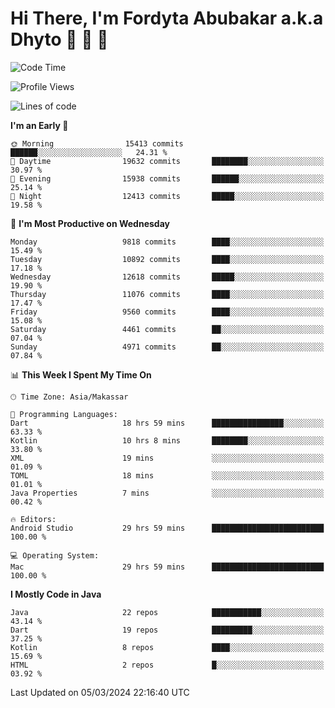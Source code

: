 # Hi There, I'm Fordyta Abubakar a.k.a Dhyto 👋 👋 👋 

<!--
**DhytoDev/dhytodev** is a ✨ _special_ ✨ repository because its `README.md` (this file) appears on your GitHub profile.

Here are some ideas to get you started:

- 🔭 I’m currently working on ...
- 🌱 I’m currently learning ...
- 👯 I’m looking to collaborate on ...
- 🤔 I’m looking for help with ...
- 💬 Ask me about ...
- 📫 How to reach me: ...
- 😄 Pronouns: ...
- ⚡ Fun fact: ...
-->

<!--START_SECTION:waka-->
![Code Time](http://img.shields.io/badge/Code%20Time-2%2C319%20hrs%2029%20mins-blue)

![Profile Views](http://img.shields.io/badge/Profile%20Views-0-blue)

![Lines of code](https://img.shields.io/badge/From%20Hello%20World%20I%27ve%20Written-7.9%20million%20lines%20of%20code-blue)

**I'm an Early 🐤** 

```text
🌞 Morning                15413 commits       ██████░░░░░░░░░░░░░░░░░░░   24.31 % 
🌆 Daytime                19632 commits       ████████░░░░░░░░░░░░░░░░░   30.97 % 
🌃 Evening                15938 commits       ██████░░░░░░░░░░░░░░░░░░░   25.14 % 
🌙 Night                  12413 commits       █████░░░░░░░░░░░░░░░░░░░░   19.58 % 
```
📅 **I'm Most Productive on Wednesday** 

```text
Monday                   9818 commits        ████░░░░░░░░░░░░░░░░░░░░░   15.49 % 
Tuesday                  10892 commits       ████░░░░░░░░░░░░░░░░░░░░░   17.18 % 
Wednesday                12618 commits       █████░░░░░░░░░░░░░░░░░░░░   19.90 % 
Thursday                 11076 commits       ████░░░░░░░░░░░░░░░░░░░░░   17.47 % 
Friday                   9560 commits        ████░░░░░░░░░░░░░░░░░░░░░   15.08 % 
Saturday                 4461 commits        ██░░░░░░░░░░░░░░░░░░░░░░░   07.04 % 
Sunday                   4971 commits        ██░░░░░░░░░░░░░░░░░░░░░░░   07.84 % 
```


📊 **This Week I Spent My Time On** 

```text
🕑︎ Time Zone: Asia/Makassar

💬 Programming Languages: 
Dart                     18 hrs 59 mins      ████████████████░░░░░░░░░   63.33 % 
Kotlin                   10 hrs 8 mins       ████████░░░░░░░░░░░░░░░░░   33.80 % 
XML                      19 mins             ░░░░░░░░░░░░░░░░░░░░░░░░░   01.09 % 
TOML                     18 mins             ░░░░░░░░░░░░░░░░░░░░░░░░░   01.01 % 
Java Properties          7 mins              ░░░░░░░░░░░░░░░░░░░░░░░░░   00.42 % 

🔥 Editors: 
Android Studio           29 hrs 59 mins      █████████████████████████   100.00 % 

💻 Operating System: 
Mac                      29 hrs 59 mins      █████████████████████████   100.00 % 
```

**I Mostly Code in Java** 

```text
Java                     22 repos            ███████████░░░░░░░░░░░░░░   43.14 % 
Dart                     19 repos            █████████░░░░░░░░░░░░░░░░   37.25 % 
Kotlin                   8 repos             ████░░░░░░░░░░░░░░░░░░░░░   15.69 % 
HTML                     2 repos             █░░░░░░░░░░░░░░░░░░░░░░░░   03.92 % 
```




 Last Updated on 05/03/2024 22:16:40 UTC
<!--END_SECTION:waka-->
